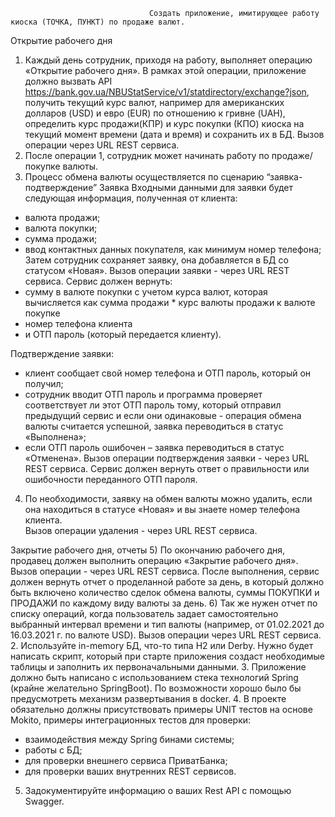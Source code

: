                                    Создать приложение, имитирующее работу киоска (ТОЧКА, ПУНКТ) по продаже валют. 
Открытие рабочего дня
1)	Каждый день сотрудник, приходя на работу, выполняет операцию «Открытие рабочего дня».
В рамках этой операции, приложение должно вызвать API https://bank.gov.ua/NBUStatService/v1/statdirectory/exchange?json, получить текущий курс валют, например для американских долларов (USD) и евро (EUR) по отношению к гривне (UAH), определить курс продажи(КПР) и курс покупки (КПО) киоска на текущий момент времени (дата и время) и сохранить их в БД.
Вызов операции через URL REST сервиса. 
2)	После операции 1, сотрудник может начинать работу по продаже/покупке валюты. 
3)	Процесс обмена валюты осуществляется по сценарию “заявка-подтверждение”
Заявка
Входными данными для заявки будет следующая информация, полученная от клиента:
- валюта продажи;
- валюта покупки;
- сумма продажи;
- ввод контактных данных покупателя, как минимум номер телефона;
Затем сотрудник сохраняет заявку, она добавляется в БД со статусом «Новая».
Вызов операции заявки - через URL REST сервиса. 
Сервис должен вернуть:
-  сумму в валюте покупки с учетом курса валют, которая вычисляется как 
     	сумма продажи * курс валюты продажи к валюте покупке 
-  номер телефона клиента
-  и ОТП пароль (который передается клиенту).

Подтверждение заявки:   
- клиент сообщает свой номер телефона и ОТП пароль, который он получил;
- сотрудник вводит ОТП пароль и программа проверяет соответствует ли этот ОТП пароль тому, который отправил предыдущий сервис и если они одинаковые - операция обмена валюты считается успешной, заявка переводиться в статус «Выполнена»;
- если ОТП пароль ошибочен – заявка переводиться в статус «Отменена».
Вызов операции подтверждения заявки - через URL REST сервиса. Сервис должен вернуть ответ о правильности или ошибочности переданного ОТП пароля. 
4)	По необходимости, заявку на обмен валюты можно удалить, если она находиться в статусе «Новая» и вы знаете номер телефона клиента.   
Вызов операции удаления - через URL REST сервиса.

Закрытие рабочего дня, отчеты
5)	По окончанию рабочего дня, продавец должен выполнить операцию «Закрытие рабочего дня». Вызов операции - через URL REST сервиса.
После выполнения, сервис должен вернуть отчет о  проделанной работе за день, в который должно быть включено количество сделок обмена валюты, суммы ПОКУПКИ и ПРОДАЖИ по каждому виду валюты за день.
6)	Так же нужен отчет по списку операций, когда пользователь задает самостоятельно 
выбранный интервал времени и тип валюты (например, от 01.02.2021 до 16.03.2021 г. по валюте USD). 
Вызов операции через URL REST сервиса. 
2.  Используйте in-memory БД, что-то типа Н2 или Derby. Нужно будет написать скрипт, который при старте приложения создаст необходимые таблицы и заполнить их первоначальными данными. 
3. Приложение должно быть написано с использованием стека технологий Spring (крайне желательно SpringBoot). 
По возможности хорошо было бы предусмотреть механизм развертывания в docker. 
4. В проекте обязательно должны присутствовать примеры UNIT тестов на основе Mokito, примеры интеграционных тестов для проверки: 
- взаимодействия между Spring бинами системы;
- работы с БД;
- для проверки внешнего сервиса ПриватБанка;
- для проверки ваших внутренних REST сервисов.
 
5. Задокументируйте информацию о ваших Rest API с помощью Swagger. 
